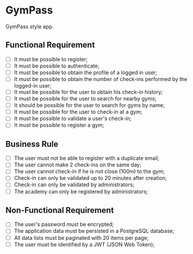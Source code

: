 # GymPass

GymPass style app.

## Functional Requirement

- [ ] It must be possible to register;
- [ ] It must be possible to authenticate;
- [ ] It must be possible to obtain the profile of a logged in user;
- [ ] It must be possible to obtain the number of check-ins performed by the logged-in user;
- [ ] It must be possible for the user to obtain his check-in history;
- [ ] It must be possible for the user to search for nearby gyms;
- [ ] It should be possible for the user to search for gyms by name;
- [ ] It must be possible for the user to check-in at a gym;
- [ ] It must be possible to validate a user's check-in;
- [ ] It must be possible to register a gym;

## Business Rule

- [ ] The user must not be able to register with a duplicate email;
- [ ] The user cannot make 2 check-ins on the same day;
- [ ] The user cannot check-in if he is not close (100m) to the gym;
- [ ] Check-in can only be validated up to 20 minutes after creation;
- [ ] Check-in can only be validated by administrators;
- [ ] The academy can only be registered by administrators;

## Non-Functional Requirement

- [ ] The user's password must be encrypted;
- [ ] The application data must be persisted in a PostgreSQL database;
- [ ] All data lists must be paginated with 20 items per page;
- [ ] The user must be identified by a JWT (JSON Web Token);